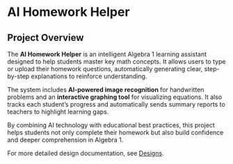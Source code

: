 # AI Homework Helper

## Project Overview

The **AI Homework Helper** is an intelligent Algebra 1 learning assistant designed to help students master key math concepts. It allows users to type or upload their homework questions, automatically generating clear, step-by-step explanations to reinforce understanding.

The system includes **AI-powered image recognition** for handwritten problems and an **interactive graphing tool** for visualizing equations. It also tracks each student’s progress and automatically sends summary reports to teachers to highlight learning gaps.

By combining AI technology with educational best practices, this project helps students not only complete their homework but also build confidence and deeper comprehension in Algebra 1.

For more detailed design documentation, see [Designs](design/README.md).
